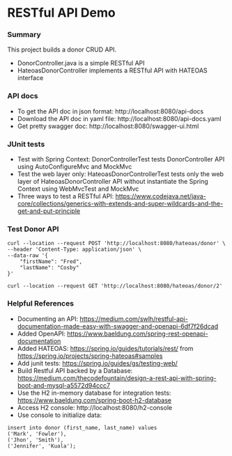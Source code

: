 # RESTful API Demo

### Summary
This project builds a donor CRUD API.
- DonorController.java is a simple RESTful API
- HateoasDonorController implements a RESTful API with HATEOAS interface

### API docs
- To get the API doc in json format: http://localhost:8080/api-docs
- Download the API doc in yaml file: http://localhost:8080/api-docs.yaml
- Get pretty swagger doc: http://localhost:8080/swagger-ui.html

### JUnit tests
- Test with Spring Context: DonorControllerTest tests DonorController API using AutoConfigureMvc and MockMvc
- Test the web layer only: HateoasDonorControllerTest tests only the web layer of HateoasDonorController API without instantiate the Spring Context using WebMvcTest and MockMvc 
- Three ways to test a RESTful API: https://www.codejava.net/java-core/collections/generics-with-extends-and-super-wildcards-and-the-get-and-put-principle

### Test Donor API
```
curl --location --request POST 'http://localhost:8080/hateoas/donor' \
--header 'Content-Type: application/json' \
--data-raw '{
    "firstName": "Fred",
    "lastName": "Cosby"
}'

curl --location --request GET 'http://localhost:8080/hateoas/donor/2'
```

### Helpful References
- Documenting an API: https://medium.com/swlh/restful-api-documentation-made-easy-with-swagger-and-openapi-6df7f26dcad
- Added OpenAPI: https://www.baeldung.com/spring-rest-openapi-documentation
- Added HATEOAS: https://spring.io/guides/tutorials/rest/ from https://spring.io/projects/spring-hateoas#samples
- Add junit tests: https://spring.io/guides/gs/testing-web/
- Build Restful API backed by a Database: https://medium.com/thecodefountain/design-a-rest-api-with-spring-boot-and-mysql-a5572d94ccc7
- Use the H2 in-memory database for integration tests: https://www.baeldung.com/spring-boot-h2-database
- Access H2 console: http://localhost:8080/h2-console
- Use console to initialize data:
```
insert into donor (first_name, last_name) values
('Mark', 'Fowler'),
('Jhon', 'Smith'),
('Jennifer', 'Kuala');
```
